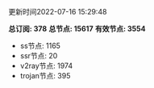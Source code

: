 更新时间2022-07-16 15:29:48

**总订阅: 378**
**总节点: 15617**
**有效节点: 3554**
- ss节点: 1165
- ssr节点: 20
- v2ray节点: 1974
- trojan节点: 395
